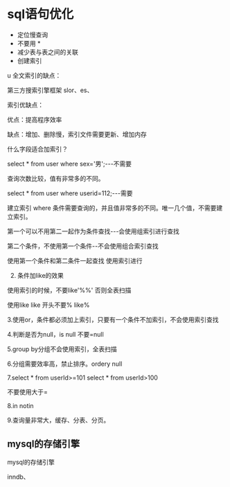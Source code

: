 # sql语句优化

- 定位慢查询
- 不要用 * 
- 减少表与表之间的关联
- 创建索引




u
全文索引的缺点：

第三方搜索引擎框架 slor、es、



索引优缺点：

优点：提高程序效率

缺点：增加、删除慢，索引文件需要更新、增加内存



什么字段适合加索引？

select * from user where sex='男';---不需要

查询次数比较，值有非常多的不同。

select * from user where userid=112;---需要

建立索引 where 条件需要查询的，并且值非常多的不同。唯一几个值，不需要建立索引。

第一个可以不用第二一起作为条件查找---会使用组索引进行查找

第二个条件，不使用第一个条件--不会使用组合索引查找

使用第一个条件和第二条件一起查找 使用索引进行

2. 条件加like的效果

使用索引的时候，不要like'%%' 否则全表扫描

使用like like 开头不要% like%

3.使用or，条件都必须加上索引，只要有一个条件不加索引，不会使用索引查找

4.判断是否为null，is null 不要=null

5.group by分组不会使用索引，全表扫描

6.分组需要效率高，禁止排序。ordery null

7.select * from userId>=101 select * from userId>100

不要使用大于=

8.in notin

9.查询量非常大，缓存、分表、分页。

## mysql的存储引擎

mysql的存储引擎

inndb、





